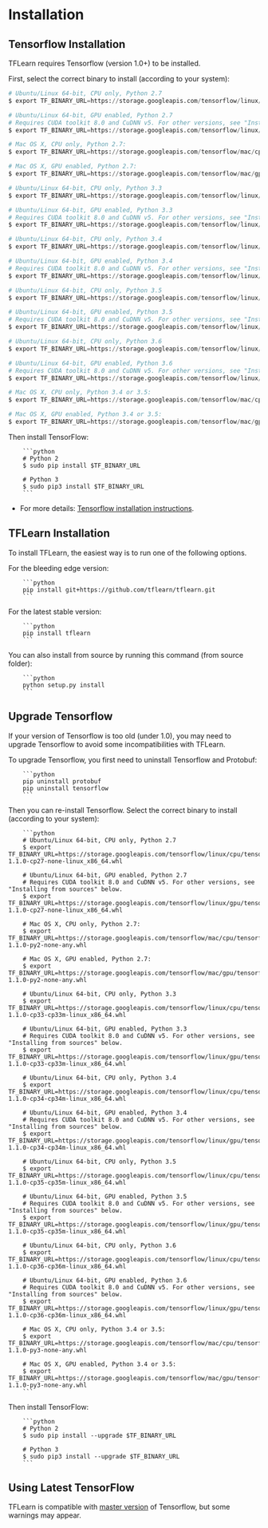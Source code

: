 # Installation

## Tensorflow Installation

TFLearn requires Tensorflow (version 1.0+) to be installed.

First, select the correct binary to install (according to your system):
```python
# Ubuntu/Linux 64-bit, CPU only, Python 2.7
$ export TF_BINARY_URL=https://storage.googleapis.com/tensorflow/linux/cpu/tensorflow-1.1.0-cp27-none-linux_x86_64.whl

# Ubuntu/Linux 64-bit, GPU enabled, Python 2.7
# Requires CUDA toolkit 8.0 and CuDNN v5. For other versions, see "Installing from sources" below.
$ export TF_BINARY_URL=https://storage.googleapis.com/tensorflow/linux/gpu/tensorflow_gpu-1.1.0-cp27-none-linux_x86_64.whl

# Mac OS X, CPU only, Python 2.7:
$ export TF_BINARY_URL=https://storage.googleapis.com/tensorflow/mac/cpu/tensorflow-1.1.0-py2-none-any.whl

# Mac OS X, GPU enabled, Python 2.7:
$ export TF_BINARY_URL=https://storage.googleapis.com/tensorflow/mac/gpu/tensorflow_gpu-1.1.0-py2-none-any.whl

# Ubuntu/Linux 64-bit, CPU only, Python 3.3
$ export TF_BINARY_URL=https://storage.googleapis.com/tensorflow/linux/cpu/tensorflow-1.1.0-cp33-cp33m-linux_x86_64.whl

# Ubuntu/Linux 64-bit, GPU enabled, Python 3.3
# Requires CUDA toolkit 8.0 and CuDNN v5. For other versions, see "Installing from sources" below.
$ export TF_BINARY_URL=https://storage.googleapis.com/tensorflow/linux/gpu/tensorflow_gpu-1.1.0-cp33-cp33m-linux_x86_64.whl

# Ubuntu/Linux 64-bit, CPU only, Python 3.4
$ export TF_BINARY_URL=https://storage.googleapis.com/tensorflow/linux/cpu/tensorflow-1.1.0-cp34-cp34m-linux_x86_64.whl

# Ubuntu/Linux 64-bit, GPU enabled, Python 3.4
# Requires CUDA toolkit 8.0 and CuDNN v5. For other versions, see "Installing from sources" below.
$ export TF_BINARY_URL=https://storage.googleapis.com/tensorflow/linux/gpu/tensorflow_gpu-1.1.0-cp34-cp34m-linux_x86_64.whl

# Ubuntu/Linux 64-bit, CPU only, Python 3.5
$ export TF_BINARY_URL=https://storage.googleapis.com/tensorflow/linux/cpu/tensorflow-1.1.0-cp35-cp35m-linux_x86_64.whl

# Ubuntu/Linux 64-bit, GPU enabled, Python 3.5
# Requires CUDA toolkit 8.0 and CuDNN v5. For other versions, see "Installing from sources" below.
$ export TF_BINARY_URL=https://storage.googleapis.com/tensorflow/linux/gpu/tensorflow_gpu-1.1.0-cp35-cp35m-linux_x86_64.whl

# Ubuntu/Linux 64-bit, CPU only, Python 3.6
$ export TF_BINARY_URL=https://storage.googleapis.com/tensorflow/linux/cpu/tensorflow-1.1.0-cp36-cp36m-linux_x86_64.whl

# Ubuntu/Linux 64-bit, GPU enabled, Python 3.6
# Requires CUDA toolkit 8.0 and CuDNN v5. For other versions, see "Installing from sources" below.
$ export TF_BINARY_URL=https://storage.googleapis.com/tensorflow/linux/gpu/tensorflow_gpu-1.1.0-cp36-cp36m-linux_x86_64.whl

# Mac OS X, CPU only, Python 3.4 or 3.5:
$ export TF_BINARY_URL=https://storage.googleapis.com/tensorflow/mac/cpu/tensorflow-1.1.0-py3-none-any.whl

# Mac OS X, GPU enabled, Python 3.4 or 3.5:
$ export TF_BINARY_URL=https://storage.googleapis.com/tensorflow/mac/gpu/tensorflow_gpu-1.1.0-py3-none-any.whl
```

Then install TensorFlow:

        ```python
        # Python 2
        $ sudo pip install $TF_BINARY_URL

        # Python 3
        $ sudo pip3 install $TF_BINARY_URL
        ```

- For more details: [Tensorflow installation instructions](https://github.com/tensorflow/tensorflow/blob/master/tensorflow/g3doc/get_started/os_setup.md).

## TFLearn Installation

To install TFLearn, the easiest way is to run one of the following options.

For the bleeding edge version:

        ```python
        pip install git+https://github.com/tflearn/tflearn.git
        ```
For the latest stable version:

        ```python
        pip install tflearn
        ```

You can also install from source by running this command (from source folder):

        ```python
        python setup.py install
        ```

## Upgrade Tensorflow

If your version of Tensorflow is too old (under 1.0), you may need to upgrade Tensorflow to avoid some incompatibilities with TFLearn.

To upgrade Tensorflow, you first need to uninstall Tensorflow and Protobuf:

        ```python
        pip uninstall protobuf
        pip uninstall tensorflow
        ```

Then you can re-install Tensorflow. Select the correct binary to install (according to your system):

        ```python
        # Ubuntu/Linux 64-bit, CPU only, Python 2.7
        $ export TF_BINARY_URL=https://storage.googleapis.com/tensorflow/linux/cpu/tensorflow-1.1.0-cp27-none-linux_x86_64.whl

        # Ubuntu/Linux 64-bit, GPU enabled, Python 2.7
        # Requires CUDA toolkit 8.0 and CuDNN v5. For other versions, see "Installing from sources" below.
        $ export TF_BINARY_URL=https://storage.googleapis.com/tensorflow/linux/gpu/tensorflow_gpu-1.1.0-cp27-none-linux_x86_64.whl

        # Mac OS X, CPU only, Python 2.7:
        $ export TF_BINARY_URL=https://storage.googleapis.com/tensorflow/mac/cpu/tensorflow-1.1.0-py2-none-any.whl

        # Mac OS X, GPU enabled, Python 2.7:
        $ export TF_BINARY_URL=https://storage.googleapis.com/tensorflow/mac/gpu/tensorflow_gpu-1.1.0-py2-none-any.whl

        # Ubuntu/Linux 64-bit, CPU only, Python 3.3
        $ export TF_BINARY_URL=https://storage.googleapis.com/tensorflow/linux/cpu/tensorflow-1.1.0-cp33-cp33m-linux_x86_64.whl

        # Ubuntu/Linux 64-bit, GPU enabled, Python 3.3
        # Requires CUDA toolkit 8.0 and CuDNN v5. For other versions, see "Installing from sources" below.
        $ export TF_BINARY_URL=https://storage.googleapis.com/tensorflow/linux/gpu/tensorflow_gpu-1.1.0-cp33-cp33m-linux_x86_64.whl

        # Ubuntu/Linux 64-bit, CPU only, Python 3.4
        $ export TF_BINARY_URL=https://storage.googleapis.com/tensorflow/linux/cpu/tensorflow-1.1.0-cp34-cp34m-linux_x86_64.whl

        # Ubuntu/Linux 64-bit, GPU enabled, Python 3.4
        # Requires CUDA toolkit 8.0 and CuDNN v5. For other versions, see "Installing from sources" below.
        $ export TF_BINARY_URL=https://storage.googleapis.com/tensorflow/linux/gpu/tensorflow_gpu-1.1.0-cp34-cp34m-linux_x86_64.whl

        # Ubuntu/Linux 64-bit, CPU only, Python 3.5
        $ export TF_BINARY_URL=https://storage.googleapis.com/tensorflow/linux/cpu/tensorflow-1.1.0-cp35-cp35m-linux_x86_64.whl

        # Ubuntu/Linux 64-bit, GPU enabled, Python 3.5
        # Requires CUDA toolkit 8.0 and CuDNN v5. For other versions, see "Installing from sources" below.
        $ export TF_BINARY_URL=https://storage.googleapis.com/tensorflow/linux/gpu/tensorflow_gpu-1.1.0-cp35-cp35m-linux_x86_64.whl

        # Ubuntu/Linux 64-bit, CPU only, Python 3.6
        $ export TF_BINARY_URL=https://storage.googleapis.com/tensorflow/linux/cpu/tensorflow-1.1.0-cp36-cp36m-linux_x86_64.whl

        # Ubuntu/Linux 64-bit, GPU enabled, Python 3.6
        # Requires CUDA toolkit 8.0 and CuDNN v5. For other versions, see "Installing from sources" below.
        $ export TF_BINARY_URL=https://storage.googleapis.com/tensorflow/linux/gpu/tensorflow_gpu-1.1.0-cp36-cp36m-linux_x86_64.whl

        # Mac OS X, CPU only, Python 3.4 or 3.5:
        $ export TF_BINARY_URL=https://storage.googleapis.com/tensorflow/mac/cpu/tensorflow-1.1.0-py3-none-any.whl

        # Mac OS X, GPU enabled, Python 3.4 or 3.5:
        $ export TF_BINARY_URL=https://storage.googleapis.com/tensorflow/mac/gpu/tensorflow_gpu-1.1.0-py3-none-any.whl
        ```

Then install TensorFlow:

        ```python
        # Python 2
        $ sudo pip install --upgrade $TF_BINARY_URL

        # Python 3
        $ sudo pip3 install --upgrade $TF_BINARY_URL
        ```

## Using Latest TensorFlow

TFLearn is compatible with [master version](https://github.com/tensorflow/tensorflow) of Tensorflow, but some warnings may appear.

